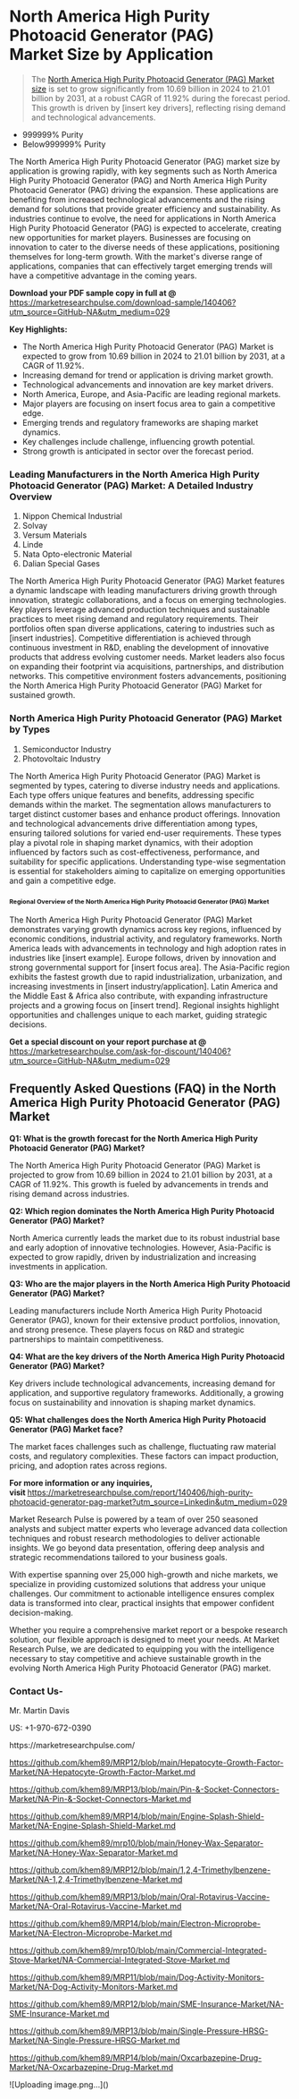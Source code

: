 <h1>North America High Purity Photoacid Generator (PAG) Market&nbsp;Size by Application</h1><blockquote><p>The <a href="https://marketresearchpulse.com/download-sample/140406?utm_source=GitHub-NA&amp;utm_medium=029">North America High Purity Photoacid Generator (PAG) Market size</a> is set to grow significantly from 10.69 billion in 2024 to 21.01 billion by 2031, at a robust CAGR of 11.92% during the forecast period. This growth is driven by [insert key drivers], reflecting rising demand and technological advancements.</p></blockquote><ul><li>999999% Purity<li> Below999999% Purity</li></ul><p>The North America High Purity Photoacid Generator (PAG) market size by application is growing rapidly, with key segments such as North America High Purity Photoacid Generator (PAG) and North America High Purity Photoacid Generator (PAG) driving the expansion. These applications are benefiting from increased technological advancements and the rising demand for solutions that provide greater efficiency and sustainability. As industries continue to evolve, the need for applications in North America High Purity Photoacid Generator (PAG) is expected to accelerate, creating new opportunities for market players. Businesses are focusing on innovation to cater to the diverse needs of these applications, positioning themselves for long-term growth. With the market's diverse range of applications, companies that can effectively target emerging trends will have a competitive advantage in the coming years.</p><p><strong>Download your PDF sample copy in full at @ </strong><a href="https://marketresearchpulse.com/download-sample/140406?utm_source=GitHub-NA&amp;utm_medium=029">https://marketresearchpulse.com/download-sample/140406?utm_source=GitHub-NA&amp;utm_medium=029</a></p><p><strong>Key Highlights: </strong></p><ul><li>The North America High Purity Photoacid Generator (PAG) Market is expected to grow from 10.69 billion in 2024 to 21.01 billion by 2031, at a CAGR of 11.92%.</li><li>Increasing demand for trend or application is driving market growth.</li><li>Technological advancements and innovation are key market drivers.</li><li>North America, Europe, and Asia-Pacific are leading regional markets.</li><li>Major players are focusing on insert focus area to gain a competitive edge.</li><li>Emerging trends and regulatory frameworks are shaping market dynamics.</li><li>Key challenges include challenge, influencing growth potential.</li><li>Strong growth is anticipated in sector over the forecast period.</li></ul><h3>Leading Manufacturers in the North America High Purity Photoacid Generator (PAG) Market: A Detailed Industry Overview</h3><ol><li>Nippon Chemical Industrial</li><li>Solvay</li><li>Versum Materials</li><li>Linde</li><li>Nata Opto-electronic Material</li><li>Dalian Special Gases</li></ol><div class="flex max-w-full flex-col flex-grow"><div class="min-h-8 text-message flex w-full flex-col items-end gap-2 whitespace-normal break-words [.text-message+&amp;]:mt-5" dir="auto" data-message-author-role="assistant" data-message-id="fd8432e4-4910-450d-b182-61b7bfb0a01f" data-message-model-slug="gpt-4o"><div class="flex w-full flex-col gap-1 empty:hidden first:pt-[3px]"><div class="markdown prose w-full break-words dark:prose-invert light"><p>The North America High Purity Photoacid Generator (PAG) Market features a dynamic landscape with leading manufacturers driving growth through innovation, strategic collaborations, and a focus on emerging technologies. Key players leverage advanced production techniques and sustainable practices to meet rising demand and regulatory requirements. Their portfolios often span diverse applications, catering to industries such as [insert industries]. Competitive differentiation is achieved through continuous investment in R&amp;D, enabling the development of innovative products that address evolving customer needs. Market leaders also focus on expanding their footprint via acquisitions, partnerships, and distribution networks. This competitive environment fosters advancements, positioning the North America High Purity Photoacid Generator (PAG) Market for sustained growth.</p></div></div></div></div><h3>North America High Purity Photoacid Generator (PAG) Market by Types</h3><ol><li>Semiconductor Industry<li> Photovoltaic Industry</li></ol><div class="flex max-w-full flex-col flex-grow"><div class="min-h-8 text-message flex w-full flex-col items-end gap-2 whitespace-normal break-words [.text-message+&amp;]:mt-5" dir="auto" data-message-author-role="assistant" data-message-id="084470be-0bb7-4664-bddf-5156b4f41249" data-message-model-slug="gpt-4o-mini"><div class="flex w-full flex-col gap-1 empty:hidden first:pt-[3px]"><div class="markdown prose w-full break-words dark:prose-invert light"><p>The North America High Purity Photoacid Generator (PAG) Market is segmented by types, catering to diverse industry needs and applications. Each type offers unique features and benefits, addressing specific demands within the market. The segmentation allows manufacturers to target distinct customer bases and enhance product offerings. Innovation and technological advancements drive differentiation among types, ensuring tailored solutions for varied end-user requirements. These types play a pivotal role in shaping market dynamics, with their adoption influenced by factors such as cost-effectiveness, performance, and suitability for specific applications. Understanding type-wise segmentation is essential for stakeholders aiming to capitalize on emerging opportunities and gain a competitive edge.</p></div></div></div></div><h3><span style="font-size: 11px;">Regional Overview of the North America High Purity Photoacid Generator (PAG) Market</span></h3><div class="flex max-w-full flex-col flex-grow"><div class="min-h-8 text-message flex w-full flex-col items-end gap-2 whitespace-normal break-words [.text-message+&amp;]:mt-5" dir="auto" data-message-author-role="assistant" data-message-id="e9038762-ce64-4e30-91c9-9bd413514231" data-message-model-slug="gpt-4o-mini"><div class="flex w-full flex-col gap-1 empty:hidden first:pt-[3px]"><div class="markdown prose w-full break-words dark:prose-invert light"><p>The North America High Purity Photoacid Generator (PAG) Market demonstrates varying growth dynamics across key regions, influenced by economic conditions, industrial activity, and regulatory frameworks. North America leads with advancements in technology and high adoption rates in industries like [insert example]. Europe follows, driven by innovation and strong governmental support for [insert focus area]. The Asia-Pacific region exhibits the fastest growth due to rapid industrialization, urbanization, and increasing investments in [insert industry/application]. Latin America and the Middle East &amp; Africa also contribute, with expanding infrastructure projects and a growing focus on [insert trend]. Regional insights highlight opportunities and challenges unique to each market, guiding strategic decisions.</p></div></div></div></div><p><strong>Get a special discount on your report purchase at @ </strong><a href="https://marketresearchpulse.com/ask-for-discount/140406?utm_source=GitHub-NA&amp;utm_medium=029">https://marketresearchpulse.com/ask-for-discount/140406?utm_source=GitHub-NA&amp;utm_medium=029</a></p><h2>Frequently Asked Questions (FAQ) in the North America High Purity Photoacid Generator (PAG) Market</h2><p><strong>Q1: What is the growth forecast for the North America High Purity Photoacid Generator (PAG) Market?</strong></p><p>The North America High Purity Photoacid Generator (PAG) Market is projected to grow from 10.69 billion in 2024 to 21.01 billion by 2031, at a CAGR of 11.92%. This growth is fueled by advancements in trends and rising demand across industries.</p><p><strong>Q2: Which region dominates the North America High Purity Photoacid Generator (PAG) Market?</strong></p><p>North America currently leads the market due to its robust industrial base and early adoption of innovative technologies. However, Asia-Pacific is expected to grow rapidly, driven by industrialization and increasing investments in application.</p><p><strong>Q3: Who are the major players in the North America High Purity Photoacid Generator (PAG) Market?</strong></p><p>Leading manufacturers include North America High Purity Photoacid Generator (PAG), known for their extensive product portfolios, innovation, and strong presence. These players focus on R&amp;D and strategic partnerships to maintain competitiveness.</p><p><strong>Q4: What are the key drivers of the North America High Purity Photoacid Generator (PAG) Market?</strong></p><p>Key drivers include technological advancements, increasing demand for application, and supportive regulatory frameworks. Additionally, a growing focus on sustainability and innovation is shaping market dynamics.</p><p><strong>Q5: What challenges does the North America High Purity Photoacid Generator (PAG) Market face?</strong></p><p>The market faces challenges such as challenge, fluctuating raw material costs, and regulatory complexities. These factors can impact production, pricing, and adoption rates across regions.</p><p><strong>For more information or any inquiries, visit&nbsp;</strong><a href="https://marketresearchpulse.com/report/140406/high-purity-photoacid-generator-pag-market?utm_source=Linkedin&utm_medium=029">https://marketresearchpulse.com/report/140406/high-purity-photoacid-generator-pag-market?utm_source=Linkedin&utm_medium=029</a></p><p>Market Research Pulse is powered by a team of over 250 seasoned analysts and subject matter experts who leverage advanced data collection techniques and robust research methodologies to deliver actionable insights. We go beyond data presentation, offering deep analysis and strategic recommendations tailored to your business goals.</p><p>With expertise spanning over 25,000 high-growth and niche markets, we specialize in providing customized solutions that address your unique challenges. Our commitment to actionable intelligence ensures complex data is transformed into clear, practical insights that empower confident decision-making.</p><p>Whether you require a comprehensive market report or a bespoke research solution, our flexible approach is designed to meet your needs. At Market Research Pulse, we are dedicated to equipping you with the intelligence necessary to stay competitive and achieve sustainable growth in the evolving North America High Purity Photoacid Generator (PAG) market.</p><h3><strong>Contact Us-</strong></h3><p>Mr. Martin Davis</p><p>US: +1-970-672-0390</p><p>https://marketresearchpulse.com/</p><p><a href="https://github.com/khem89/MRP12/blob/main/Hepatocyte-Growth-Factor-Market/NA-Hepatocyte-Growth-Factor-Market.md">https://github.com/khem89/MRP12/blob/main/Hepatocyte-Growth-Factor-Market/NA-Hepatocyte-Growth-Factor-Market.md</a></p><p><a href="https://github.com/khem89/MRP13/blob/main/Pin-&-Socket-Connectors-Market/NA-Pin-&-Socket-Connectors-Market.md">https://github.com/khem89/MRP13/blob/main/Pin-&-Socket-Connectors-Market/NA-Pin-&-Socket-Connectors-Market.md</a></p><p><a href="https://github.com/khem89/MRP14/blob/main/Engine-Splash-Shield-Market/NA-Engine-Splash-Shield-Market.md">https://github.com/khem89/MRP14/blob/main/Engine-Splash-Shield-Market/NA-Engine-Splash-Shield-Market.md</a></p><p><a href="https://github.com/khem89/mrp10/blob/main/Honey-Wax-Separator-Market/NA-Honey-Wax-Separator-Market.md">https://github.com/khem89/mrp10/blob/main/Honey-Wax-Separator-Market/NA-Honey-Wax-Separator-Market.md</a></p><p><a href="https://github.com/khem89/MRP12/blob/main/1,2,4-Trimethylbenzene-Market/NA-1,2,4-Trimethylbenzene-Market.md">https://github.com/khem89/MRP12/blob/main/1,2,4-Trimethylbenzene-Market/NA-1,2,4-Trimethylbenzene-Market.md</a></p><p><a href="https://github.com/khem89/MRP13/blob/main/Oral-Rotavirus-Vaccine-Market/NA-Oral-Rotavirus-Vaccine-Market.md">https://github.com/khem89/MRP13/blob/main/Oral-Rotavirus-Vaccine-Market/NA-Oral-Rotavirus-Vaccine-Market.md</a></p><p><a href="https://github.com/khem89/MRP14/blob/main/Electron-Microprobe-Market/NA-Electron-Microprobe-Market.md">https://github.com/khem89/MRP14/blob/main/Electron-Microprobe-Market/NA-Electron-Microprobe-Market.md</a></p><p><a href="https://github.com/khem89/mrp10/blob/main/Commercial-Integrated-Stove-Market/NA-Commercial-Integrated-Stove-Market.md">https://github.com/khem89/mrp10/blob/main/Commercial-Integrated-Stove-Market/NA-Commercial-Integrated-Stove-Market.md</a></p><p><a href="https://github.com/khem89/MRP11/blob/main/Dog-Activity-Monitors-Market/NA-Dog-Activity-Monitors-Market.md">https://github.com/khem89/MRP11/blob/main/Dog-Activity-Monitors-Market/NA-Dog-Activity-Monitors-Market.md</a></p><p><a href="https://github.com/khem89/MRP12/blob/main/SME-Insurance-Market/NA-SME-Insurance-Market.md">https://github.com/khem89/MRP12/blob/main/SME-Insurance-Market/NA-SME-Insurance-Market.md</a></p><p><a href="https://github.com/khem89/MRP13/blob/main/Single-Pressure-HRSG-Market/NA-Single-Pressure-HRSG-Market.md">https://github.com/khem89/MRP13/blob/main/Single-Pressure-HRSG-Market/NA-Single-Pressure-HRSG-Market.md</a></p><p><a href="https://github.com/khem89/MRP14/blob/main/Oxcarbazepine-Drug-Market/NA-Oxcarbazepine-Drug-Market.md">https://github.com/khem89/MRP14/blob/main/Oxcarbazepine-Drug-Market/NA-Oxcarbazepine-Drug-Market.md</a></p>
![Uploading image.png…]()
